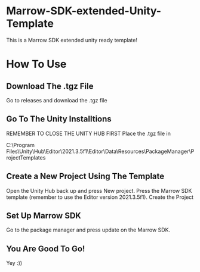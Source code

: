 # Marrow-SDK-extended-Unity-Template
This is a Marrow SDK extended unity ready template!

# How To Use

## Download The .tgz File
Go to releases and download the .tgz file

## Go To The Unity Installtions

REMEMBER TO CLOSE THE UNITY HUB FIRST
Place the .tgz file in 

C:\Program Files\Unity\Hub\Editor\2021.3.5f1\Editor\Data\Resources\PackageManager\ProjectTemplates

## Create a New Project Using The Template

Open the Unity Hub back up and press New project.
Press the Marrow SDK template (remember to use the Editor version 2021.3.5f1).
Create the Project

## Set Up Marrow SDK
Go to the package manager and press update on the Marrow SDK.

## You Are Good To Go!
Yey :))
